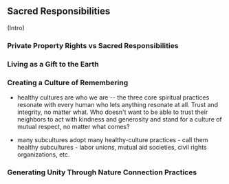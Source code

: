 ## Sacred Responsibilities
(Intro)

### Private Property Rights vs Sacred Responsibilities

### Living as a Gift to the Earth

### Creating a Culture of Remembering
* healthy cultures are who we are -- the three core spiritual practices resonate with every human who lets anything resonate at all. Trust and integrity, no matter what. Who doesn't want to be able to trust their neighbors to act with kindness and generosity and stand for a culture of mutual respect, no matter what comes?

* many subcultures adopt many healthy-culture practices - call them healthy subcultures - labor unions, mutual aid societies, civil rights organizations, etc.

### Generating Unity Through Nature Connection Practices
